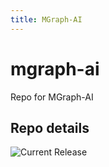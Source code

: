 ```yaml
---
title: MGraph-AI
---
```


# mgraph-ai
Repo for MGraph-AI


## Repo details

![Current Release](https://img.shields.io/badge/release-v0.0.3-blue)

